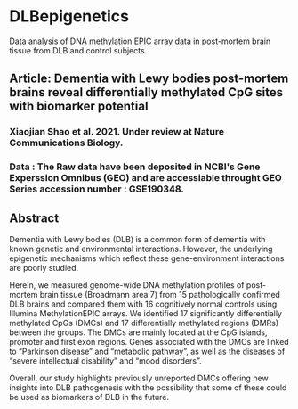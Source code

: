 # DLBepigenetics
Data analysis of DNA methylation EPIC array data in post-mortem brain tissue from DLB and control subjects.

## Article: Dementia with Lewy bodies post-mortem brains reveal differentially methylated CpG sites with biomarker potential

### Xiaojian Shao et al. 2021. Under review at Nature Communications Biology.

### Data : The Raw data have been deposited in NCBI's Gene Experssion Omnibus (GEO) and are accessiable throught GEO Series accession number : GSE190348.

## Abstract  

Dementia with Lewy bodies (DLB) is a common form of dementia with known genetic and environmental interactions. However, the underlying epigenetic mechanisms which reflect these gene-environment interactions are poorly studied.

Herein, we measured genome-wide DNA methylation profiles of post-mortem brain tissue (Broadmann area 7) from 15 pathologically confirmed DLB brains and compared them with 16 cognitively normal controls using Illumina MethylationEPIC arrays. We identified 17 significantly differentially methylated CpGs (DMCs) and 17 differentially methylated regions (DMRs) between the groups. The DMCs are mainly located at the CpG islands, promoter and first exon regions. Genes associated with the DMCs are linked to “Parkinson disease” and “metabolic pathway”, as well as the diseases of “severe intellectual disability” and “mood disorders”.

Overall, our study highlights previously unreported DMCs offering new insights into DLB pathogenesis with the possibility that some of these could be used as biomarkers of DLB in the future. 
